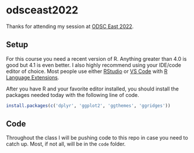 
<!-- README.md is generated from README.Rmd. Please edit that file -->

# odsceast2022

<!-- badges: start -->
<!-- badges: end -->

Thanks for attending my session at [ODSC East
2022](https://odsc.com/speakers/manipulating-and-visualizing-data-with-r-2/).

## Setup

For this course you need a recent version of R. Anything greater than
4.0 is good but 4.1 is even better. I also highly recommend using your
IDE/code editor of choice. Most people use either
[RStudio](https://www.rstudio.com/products/rstudio/) or [VS
Code](https://code.visualstudio.com/) with [R Language
Extensions](https://code.visualstudio.com/docs/languages/r).

After you have R and your favorite editor installed, you should install
the packages needed today with the following line of code.

``` r
install.packages(c('dplyr', 'ggplot2', 'ggthemes', 'ggridges'))
```

## Code

Throughout the class I will be pushing code to this repo in case you
need to catch up. Most, if not all, will be in the `code` folder.
